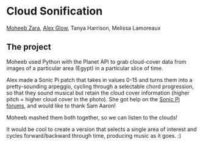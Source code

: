# Cloud Sonification
[Moheeb Zara](http://twitter.com/virgilvox), [Alex Glow](http://twitter.com/glowascii), Tanya Harrison, Melissa Lamoreaux

## The project
Moheeb used Python with the Planet API to grab cloud-cover data from images of a particular area (Egypt) in a particular slice of time.

Alex made a Sonic Pi patch that takes in values 0-15 and turns them into a pretty-sounding arpeggio, cycling through a selectable chord progression, so that they sound musical but retain the cloud cover information (higher pitch = higher cloud cover in the photo). She got help on the [Sonic Pi forums](https://in-thread.sonic-pi.net/t/data-sonification-quantizing-data-to-notes-in-switchable-chords/4505), and would like to thank Sam Aaron!

Moheeb mashed them both together, so we can listen to the clouds!

It would be cool to create a version that selects a single area of interest and cycles forward/backward through time, producing music as it goes. :)